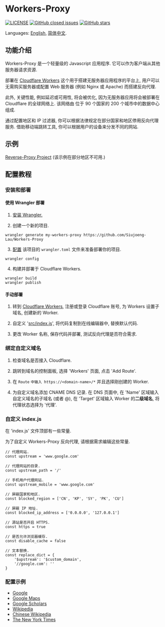
# Workers-Proxy

[![LICENSE](https://img.shields.io/github/license/Siujoeng-Lau/Workers-Proxy.svg?style=for-the-badge)](https://github.com/Siujoeng-Lau/Workers-Proxy/blob/master/LICENSE)
[![GitHub closed issues](https://img.shields.io/github/issues-closed-raw/Siujoeng-Lau/Workers-Proxy?style=for-the-badge)](https://github.com/Siujoeng-Lau/Workers-Proxy/issues)
[![GitHub stars](https://img.shields.io/github/stars/Siujoeng-Lau/Workers-Proxy?style=for-the-badge)](https://github.com/Siujoeng-Lau/Workers-Proxy/stargazers)

Languages: [English](https://github.com/Siujoeng-Lau/Workers-Proxy/blob/master/README.md), [简体中文](https://github.com/Siujoeng-Lau/Workers-Proxy/blob/master/README_zh.md).

## 功能介绍

Workers-Proxy 是一个轻量级的 Javascript 应用程序. 它可以作为客户端从其他服务器请求资源.

部署在 [Cloudflare Workers](https://www.cloudflare.com/products/cloudflare-workers/) 这个用于搭建无服务器应用程序的平台上,  用户可以无需购买服务器或配置 Web 服务器 (例如 Nginx 或 Apache) 而搭建反向代理.

此外, 关键性能, 例如延迟或可用性, 将会被优化, 因为无服务器应用将会被部署在 Cloudflare 的全球网络上. 该网络由 位于 90 个国家的 200 个城市中的数据中心组成.

通过配置地区和 IP 过滤器, 你可以根据法律规定在部分国家和地区停用反向代理服务.  借助移动端跳转工具, 你可以根据用户的设备来分发不同的网站.

## 示例
[Reverse-Proxy Project](https://cdn.reverse-proxy.live) (该示例在部分地区不可用.)

## 配置教程

### 安装和部署

#### 使用 Wrangler 部署

1. [安装 Wrangler.](https://github.com/cloudflare/wrangler#installation)

2. 创建一个新的项目.

```
wrangler generate my-workers-proxy https://github.com/Siujoeng-Lau/Workers-Proxy
```

3. [配置](https://developers.cloudflare.com/workers/quickstart/#configure) 该项目的 `wrangler.toml` 文件来准备部署你的项目.

```
wrangler config
```

4. 构建并部署于 Cloudflare Workers.

```
wrangler build
wrangler publish
```

#### 手动部署

1. 转到 [Cloudflare Workers](https://workers.cloudflare.com), 注册或登录 Cloudflare 账号, 为 Workers 设置子域名, 创建新的 Worker.

2. 自定义 '[src/index.js](https://github.com/Siujoeng-Lau/Workers-Proxy/blob/master/src/index.js)', 将代码复制到在线编辑器中, 替换默认代码.

3. 更改 Worker 名称, 保存代码并部署, 测试反向代理是否符合需求.

### 绑定自定义域名

1. 检查域名是否接入 Cloudflare.

2. 跳转到域名的控制面板, 选择 'Workers' 页面, 点击 'Add Route'.

3. 在 `Route` `中输入 https://<domain-name>/*` 并且选择刚创建的 Worker.

4. 为自定义域名添加 CNAME DNS 记录. 在 DNS 页面中, 在 'Name' 区域输入自定义域名的子域名 (或者 @), 在 'Target' 区域输入 Worker 的**二级域名**, 将代理状态选择为 '代理'.

### 自定义 index.js

在 'index.js' 文件顶部有一些常量.

为了自定义 Workers-Proxy 反向代理, 请根据需求编辑这些常量.

```
// 代理网站.
const upstream = 'www.google.com'

// 代理网站的目录.
const upstream_path = '/'

// 手机用户代理网站.
const upstream_mobile = 'www.google.com'

// 屏蔽国家和地区.
const blocked_region = ['CN', 'KP', 'SY', 'PK', 'CU']

// 屏蔽 IP 地址.
const blocked_ip_address = ['0.0.0.0', '127.0.0.1']

// 源站是否开启 HTTPS.
const https = true

// 是否允许浏览器缓存.
const disable_cache = false

// 文本替换.
const replace_dict = {
    '$upstream': '$custom_domain',
    '//google.com': ''
}
```

### 配置示例

* [Google](https://github.com/Siujoeng-Lau/Workers-Proxy/blob/master/examples/google)
* [Google Maps](https://github.com/Siujoeng-Lau/Workers-Proxy/blob/master/examples/google-maps)
* [Google Scholars](https://github.com/Siujoeng-Lau/Workers-Proxy/blob/master/examples/google-scholar)
* [Wikipedia](https://github.com/Siujoeng-Lau/Workers-Proxy/blob/master/examples/wikipedia)
* [Chinese Wikipedia](https://github.com/Siujoeng-Lau/Workers-Proxy/blob/master/examples/wikipedia-zh)
* [The New York Times](https://github.com/Siujoeng-Lau/Workers-Proxy/blob/master/examples/nytimes)